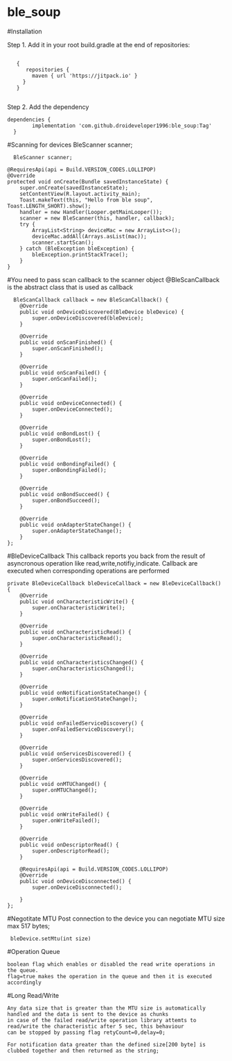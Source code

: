 # ble_soup
#Installation

Step 1. Add it in your root build.gradle at the end of repositories:

<code>
   { 
      repositories {
        maven { url 'https://jitpack.io' }
     }
   }
 </code>
  
Step 2. Add the dependency

    dependencies {
	        implementation 'com.github.droideveloper1996:ble_soup:Tag'
	  }
    
 
  #Scanning for devices
      BleScanner scanner;

      BleScanner scanner;

    @RequiresApi(api = Build.VERSION_CODES.LOLLIPOP)
    @Override
    protected void onCreate(Bundle savedInstanceState) {
        super.onCreate(savedInstanceState);
        setContentView(R.layout.activity_main);
        Toast.makeText(this, "Hello from ble soup", Toast.LENGTH_SHORT).show();
        handler = new Handler(Looper.getMainLooper());
        scanner = new BleScanner(this, handler, callback);
        try {
            ArrayList<String> deviceMac = new ArrayList<>();
            deviceMac.addAll(Arrays.asList(mac));
            scanner.startScan();
        } catch (BleException bleException) {
            bleException.printStackTrace();
        }
    }
#You need to pass scan callback to the scanner object
@BleScanCallback is the abstract class that is used as callback

      BleScanCallback callback = new BleScanCallback() {
        @Override
        public void onDeviceDiscovered(BleDevice bleDevice) {
            super.onDeviceDiscovered(bleDevice);
        }

        @Override
        public void onScanFinished() {
            super.onScanFinished();
        }

        @Override
        public void onScanFailed() {
            super.onScanFailed();
        }

        @Override
        public void onDeviceConnected() {
            super.onDeviceConnected();
        }

        @Override
        public void onBondLost() {
            super.onBondLost();
        }

        @Override
        public void onBondingFailed() {
            super.onBondingFailed();
        }

        @Override
        public void onBondSucceed() {
            super.onBondSucceed();
        }

        @Override
        public void onAdapterStateChange() {
            super.onAdapterStateChange();
        }
    };

#BleDeviceCallback
  This callback reports you back from the result of asyncronous operation like read,write,notifiy,indicate.
  Callback are executed when corresponding operations are performed

    private BleDeviceCallback bleDeviceCallback = new BleDeviceCallback() {
        @Override
        public void onCharacteristicWrite() {
            super.onCharacteristicWrite();
        }

        @Override
        public void onCharacteristicRead() {
            super.onCharacteristicRead();
        }

        @Override
        public void onCharacteristicsChanged() {
            super.onCharacteristicsChanged();
        }

        @Override
        public void onNotificationStateChange() {
            super.onNotificationStateChange();
        }

        @Override
        public void onFailedServiceDiscovery() {
            super.onFailedServiceDiscovery();
        }

        @Override
        public void onServicesDiscovered() {
            super.onServicesDiscovered();
        }

        @Override
        public void onMTUChanged() {
            super.onMTUChanged();
        }

        @Override
        public void onWriteFailed() {
            super.onWriteFailed();
        }

        @Override
        public void onDescriptorRead() {
            super.onDescriptorRead();
        }

        @RequiresApi(api = Build.VERSION_CODES.LOLLIPOP)
        @Override
        public void onDeviceDisconnected() {
            super.onDeviceDisconnected();
           
        }
    };
    
   #Negotitate MTU
    Post connection to the device you can negotiate MTU size max 517 bytes;
    
     bleDevice.setMtu(int size)
    
   #Operation Queue
    
    boolean flag which enables or disabled the read write operations in the queue.
    flag=true makes the operation in the queue and then it is executed accordingly
    
   #Long Read/Write
    
    Any data size that is greater than the MTU size is automatically handled and the data is sent to the device as chunks
    in case of the failed read/write operation library attemts to read/write the characteristic after 5 sec, this behaviour
    can be stopped by passing flag retyCount=0,delay=0;
    
    For notification data greater than the defined size[200 byte] is clubbed together and then returned as the string;
    


